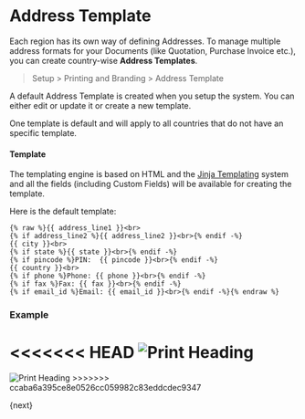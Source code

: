 # Address Template

Each region has its own way of defining Addresses. To manage multiple address formats for your Documents (like Quotation, Purchase Invoice etc.), you can create country-wise **Address Templates**.

> Setup > Printing and Branding > Address Template

A default Address Template is created when you setup the system. You can either edit or update it or create a new template.

One template is default and will apply to all countries that do not have an specific template.

#### Template

The templating engine is based on HTML and the [Jinja Templating](http://jinja.pocoo.org/docs/templates/) system and all the fields (including Custom Fields) will be available for creating the template.

Here is the default template:

	{% raw %}{{ address_line1 }}<br>
	{% if address_line2 %}{{ address_line2 }}<br>{% endif -%}
	{{ city }}<br>
	{% if state %}{{ state }}<br>{% endif -%}
	{% if pincode %}PIN:  {{ pincode }}<br>{% endif -%}
	{{ country }}<br>
	{% if phone %}Phone: {{ phone }}<br>{% endif -%}
	{% if fax %}Fax: {{ fax }}<br>{% endif -%}
	{% if email_id %}Email: {{ email_id }}<br>{% endif -%}{% endraw %}

### Example

<<<<<<< HEAD
<img class="screenshot" alt="Print Heading" src="/docs/assets/img/setup/print/address-format.png">
=======
<img class="screenshot" alt="Print Heading" src="{{docs_base_url}}/assets/img/setup/print/address-format.png">
>>>>>>> ccaba6a395ce8e0526cc059982c83eddcdec9347

{next}
